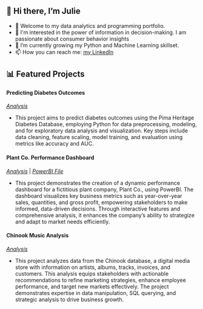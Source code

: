 ## 👋 Hi there, I’m Julie
- 👀 Welcome to my data analytics and programming portfolio.
- 🌼 I'm interested in the power of information in decision-making. I am passionate about consumer behavior insights
- 🌱 I’m currently growing my Python and Machine Learning skillset. 
- 📫 How you can reach me: [my LinkedIn](www.linkedin.com/in/julielsasosa)

## 📊 Featured Projects
#### Predicting Diabetes Outcomes
[_Analysis_](https://github.com/julielsa/Python-predicting-diabetes-outcomes/tree/main)
  - This project aims to predict diabetes outcomes using the Pima Heritage Diabetes Database, employing Python for data preprocessing, modeling, and for exploratory data analysis and visualization. Key steps include data cleaning, feature scaling, model training, and evaluation using metrics like accuracy and AUC.
    
#### Plant Co. Performance Dashboard
[_Analysis_](https://github.com/julielsa/PowerBI-PlantCo-performance-report) | [*PowerBI File*](https://github.com/julielsa/PowerBI-PlantCo-performance-report/blob/main/PlantCoDashboard.pbix)
  - This project demonstrates the creation of a dynamic performance dashboard for a fictitious plant company, Plant Co., using PowerBI. The dashboard visualizes key business metrics such as year-over-year sales, quantities, and gross profit, empowering stakeholders to make informed, data-driven decisions. Through interactive features and comprehensive analysis, it enhances the company’s ability to strategize and adapt to market needs efficiently.

#### Chinook Music Analysis
[_Analysis_](https://github.com/julielsa/SQL-chinook-music-data-analysis)
  - This project analyzes data from the Chinook database, a digital media store with information on artists, albums, tracks, invoices, and customers. This analysis equips stakeholders with actionable recommendations to refine marketing strategies, enhance employee performance, and target new markets effectively. The project demonstrates expertise in data manipulation, SQL querying, and strategic analysis to drive business growth.

<!---
julielsa/julielsa is a ✨ special ✨ repository because its `README.md` (this file) appears on your GitHub profile.
You can click the Preview link to take a look at your changes.
--->
